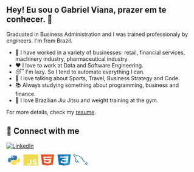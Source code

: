 Hey! Eu sou o Gabriel Viana, prazer em te conhecer. 👋
----  
Graduated in Business Administration and I was trained professionaly by engineers. I'm from Brazil.

- 🔭 I have worked in a variety of businesses: retail, financial services, machinery industry, pharmaceutical industry.
- ❤️ I love to work at Data and Software Engineering.
- 😴 I'm lazy. So I tend to automate everything I can.
- 💬 I love talking about Sports, Travel, Business Strategy and Code.
- 📚 Always studying something about programming, business and finance.
- 🥋 I love Brazilian Jiu Jitsu and weight training at the gym.

For more details, check my [resume](https://docs.google.com/document/d/1PrltOuhArB7qgHySi-lVcQXeMScGpnmmOCuYVQPzMsc/edit?usp=sharing).

🔗 Connect with me
---
[![LinkedIn](https://img.shields.io/badge/LinkedIn-0077B5?style=for-the-badge&logo=linkedin&logoColor=white)](https://www.linkedin.com/in/gabriel-ob-viana)

<img align="center" alt="Python" height="30" width="40" src="https://raw.githubusercontent.com/devicons/devicon/master/icons/python/python-original.svg"> <img align="center" alt="Js" height="30" width="40" src="https://raw.githubusercontent.com/devicons/devicon/master/icons/javascript/javascript-plain.svg"> <img align="center" alt="HTML" height="30" width="40" src="https://raw.githubusercontent.com/devicons/devicon/master/icons/html5/html5-original.svg"> <img align="center" alt="CSS" height="30" width="40" src="https://raw.githubusercontent.com/devicons/devicon/master/icons/css3/css3-original.svg"> <img align="center" alt="CSS" height="30" width="40" src="https://raw.githubusercontent.com/devicons/devicon/master/icons/mysql/mysql-original.svg">
